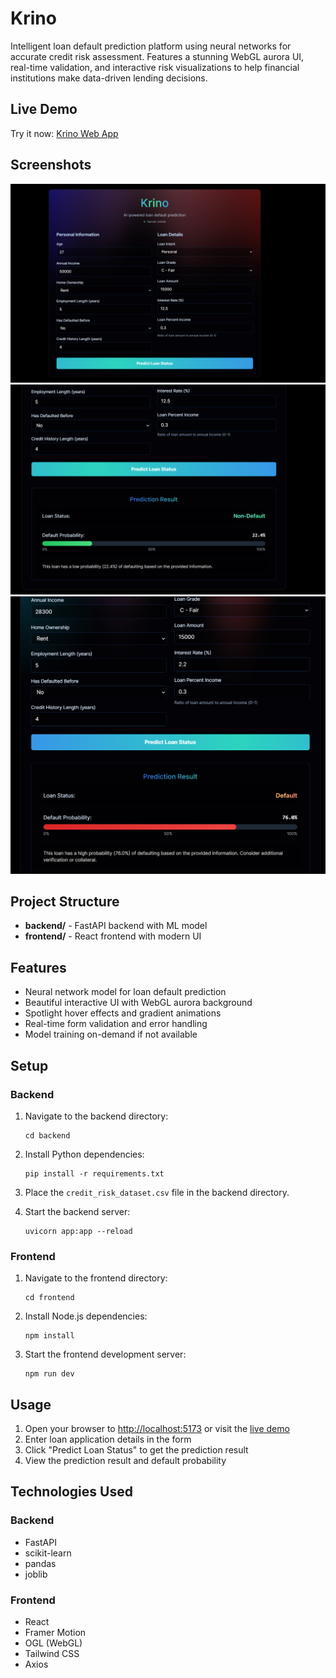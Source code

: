 # Krino

Intelligent loan default prediction platform using neural networks for accurate credit risk assessment. Features a stunning WebGL aurora UI, real-time validation, and interactive risk visualizations to help financial institutions make data-driven lending decisions.

## Live Demo

Try it now: [Krino Web App](https://krona-app.onrender.com)

## Screenshots

![Krino Home Screen](./1.png)
![Krino Prediction Form](./2.png)
![Krino Results Dashboard](./3.png)

## Project Structure

- **backend/** - FastAPI backend with ML model
- **frontend/** - React frontend with modern UI

## Features

- Neural network model for loan default prediction
- Beautiful interactive UI with WebGL aurora background
- Spotlight hover effects and gradient animations
- Real-time form validation and error handling
- Model training on-demand if not available

## Setup

### Backend

1. Navigate to the backend directory:
   ```
   cd backend
   ```

2. Install Python dependencies:
   ```
   pip install -r requirements.txt
   ```

3. Place the `credit_risk_dataset.csv` file in the backend directory.

4. Start the backend server:
   ```
   uvicorn app:app --reload
   ```

### Frontend

1. Navigate to the frontend directory:
   ```
   cd frontend
   ```

2. Install Node.js dependencies:
   ```
   npm install
   ```

3. Start the frontend development server:
   ```
   npm run dev
   ```

## Usage

1. Open your browser to [http://localhost:5173](http://localhost:5173) or visit the [live demo](https://krona-app.onrender.com)
2. Enter loan application details in the form
3. Click "Predict Loan Status" to get the prediction result
4. View the prediction result and default probability

## Technologies Used

### Backend
- FastAPI
- scikit-learn
- pandas
- joblib

### Frontend
- React
- Framer Motion
- OGL (WebGL)
- Tailwind CSS
- Axios 